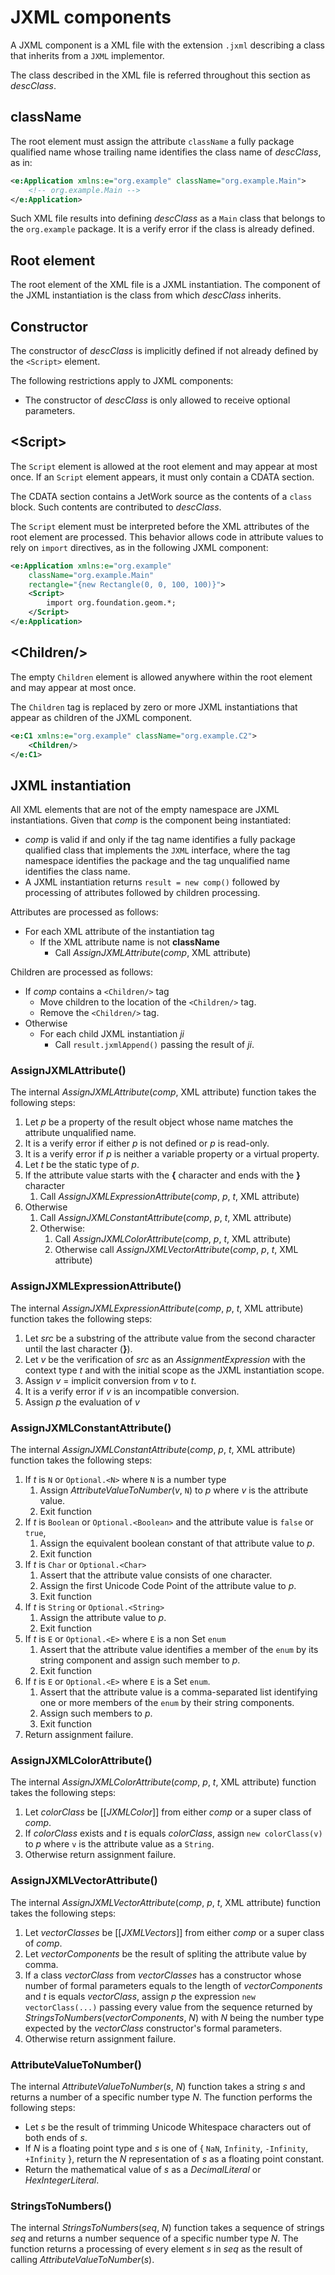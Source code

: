 # JXML components

<!--

Future data binding support:

* Consider using a particular XML namespace for data binding attributes (prefix usually being "bind").
* A p={o.p} attribute would be a data binding if o is a binding from within the JXML component

-->

A JXML component is a XML file with the extension `.jxml` describing a class that inherits from a `JXML` implementor.

The class described in the XML file is referred throughout this section as *descClass*.

## className

The root element must assign the attribute `className` a fully package qualified name whose trailing name identifies the class name of *descClass*, as in:

```xml
<e:Application xmlns:e="org.example" className="org.example.Main">
    <!-- org.example.Main -->
</e:Application>
```

Such XML file results into defining *descClass* as a `Main` class that belongs to the `org.example` package. It is a verify error if the class is already defined.

## Root element

The root element of the XML file is a JXML instantiation. The component of the JXML instantiation is the class from which *descClass* inherits.

## Constructor

The constructor of *descClass* is implicitly defined if not already defined by the `<Script>` element.

The following restrictions apply to JXML components:

* The constructor of *descClass* is only allowed to receive optional parameters.

## \<Script\>

The `Script` element is allowed at the root element and may appear at most once. If an `Script` element appears, it must only contain a CDATA section.

The CDATA section contains a JetWork source as the contents of a `class` block. Such contents are contributed to *descClass*.

The `Script` element must be interpreted before the XML attributes of the root element are processed. This behavior allows code in attribute values to rely on `import` directives, as in the following JXML component:

```xml
<e:Application xmlns:e="org.example"
    className="org.example.Main"
    rectangle="{new Rectangle(0, 0, 100, 100)}">
    <Script>
        import org.foundation.geom.*;
    </Script>
</e:Application>
```

## \<Children/\>

The empty `Children` element is allowed anywhere within the root element and may appear at most once.

The `Children` tag is replaced by zero or more JXML instantiations that appear as children of the JXML component.

```xml
<e:C1 xmlns:e="org.example" className="org.example.C2">
    <Children/>
</e:C1>
```

## JXML instantiation

All XML elements that are not of the empty namespace are JXML instantiations. Given that *comp* is the component being instantiated:

* *comp* is valid if and only if the tag name identifies a fully package qualified class that implements the `JXML` interface, where the tag namespace identifies the package and the tag unqualified name identifies the class name.
* A JXML instantiation returns `result = new comp()` followed by processing of attributes followed by children processing.

Attributes are processed as follows:

* For each XML attribute of the instantiation tag
  * If the XML attribute name is not **className**
    * Call *AssignJXMLAttribute*(*comp*, XML attribute)

Children are processed as follows:

* If *comp* contains a `<Children/>` tag
  * Move children to the location of the `<Children/>` tag.
  * Remove the `<Children/>` tag.
* Otherwise
  * For each child JXML instantiation *ji*
    * Call `result.jxmlAppend()` passing the result of *ji*.

### AssignJXMLAttribute()

The internal *AssignJXMLAttribute*(*comp*, XML attribute) function takes the following steps:

1. Let *p* be a property of the result object whose name matches the attribute unqualified name.
2. It is a verify error if either *p* is not defined or *p* is read-only.
3. It is a verify error if *p* is neither a variable property or a virtual property.
4. Let *t* be the static type of *p*.
5. If the attribute value starts with the **&#x7B;** character and ends with the **&#x7D;** character
    1. Call *AssignJXMLExpressionAttribute*(*comp*, *p*, *t*, XML attribute)
6. Otherwise
    1. Call *AssignJXMLConstantAttribute*(*comp*, *p*, *t*, XML attribute)
    2. Otherwise:
        1. Call *AssignJXMLColorAttribute*(*comp*, *p*, *t*, XML attribute)
        3. Otherwise call *AssignJXMLVectorAttribute*(*comp*, *p*, *t*, XML attribute)

### AssignJXMLExpressionAttribute()

The internal *AssignJXMLExpressionAttribute*(*comp*, *p*, *t*, XML attribute) function takes the following steps:

1. Let *src* be a substring of the attribute value from the second character until the last character (**&#x7D;**).
2. Let *v* be the verification of *src* as an *AssignmentExpression* with the context type *t* and with the initial scope as the JXML instantiation scope.
3. Assign *v* = implicit conversion from *v* to *t*.
4. It is a verify error if *v* is an incompatible conversion.
5. Assign *p* the evaluation of *v*

### AssignJXMLConstantAttribute()

The internal *AssignJXMLConstantAttribute*(*comp*, *p*, *t*, XML attribute) function takes the following steps:

1. If *t* is `N` or `Optional.<N>` where `N` is a number type
    1. Assign *AttributeValueToNumber*(*v*, `N`) to *p* where *v* is the attribute value.
    2. Exit function
2. If *t* is `Boolean` or `Optional.<Boolean>` and the attribute value is `false` or `true`, 
    1. Assign the equivalent boolean constant of that attribute value to *p*.
    2. Exit function
3. If *t* is `Char` or `Optional.<Char>`
    1. Assert that the attribute value consists of one character.
    2. Assign the first Unicode Code Point of the attribute value to *p*.
    3. Exit function
4. If *t* is `String` or `Optional.<String>`
    1. Assign the attribute value to *p*.
    2. Exit function
5. If *t* is `E` or `Optional.<E>` where `E` is a non Set `enum`
    1. Assert that the attribute value identifies a member of the `enum` by its string component and assign such member to *p*.
    2. Exit function
6. If *t* is `E` or `Optional.<E>` where `E` is a Set `enum`.
    1. Assert that the attribute value is a comma-separated list identifying one or more members of the `enum` by their string components.
    2. Assign such members to *p*.
    3. Exit function
7. Return assignment failure.

### AssignJXMLColorAttribute()

The internal *AssignJXMLColorAttribute*(*comp*, *p*, *t*, XML attribute) function takes the following steps:

1. Let *colorClass* be \[\[*JXMLColor*\]\] from either *comp* or a super class of *comp*.
2. If *colorClass* exists and *t* is equals *colorClass*, assign `new colorClass(v)` to *p* where `v` is the attribute value as a `String`.
3. Otherwise return assignment failure.

### AssignJXMLVectorAttribute()

The internal *AssignJXMLVectorAttribute*(*comp*, *p*, *t*, XML attribute) function takes the following steps:

1. Let *vectorClasses* be \[\[*JXMLVectors*\]\] from either *comp* or a super class of *comp*.
2. Let *vectorComponents* be the result of spliting the attribute value by comma.
3. If a class *vectorClass* from *vectorClasses* has a constructor whose number of formal parameters equals to the length of *vectorComponents* and *t* is equals *vectorClass*, assign *p* the expression `new vectorClass(...)` passing every value from the sequence returned by *StringsToNumbers*(*vectorComponents*, *N*) with *N* being the number type expected by the *vectorClass* constructor's formal parameters.
4. Otherwise return assignment failure.

### AttributeValueToNumber()

The internal *AttributeValueToNumber*(*s*, *N*) function takes a string *s* and returns a number of a specific number type *N*. The function performs the following steps:

* Let *s* be the result of trimming Unicode Whitespace characters out of both ends of *s*.
* If *N* is a floating point type and *s* is one of \{ `NaN`, `Infinity`, `-Infinity`, `+Infinity` \}, return the *N* representation of *s* as a floating point constant.
* Return the mathematical value of *s* as a *DecimalLiteral* or *HexIntegerLiteral*.

### StringsToNumbers()

The internal *StringsToNumbers*(*seq*, *N*) function takes a sequence of strings *seq* and returns a number sequence of a specific number type *N*. The function returns a processing of every element *s* in *seq* as the result of calling *AttributeValueToNumber*(*s*).